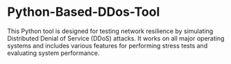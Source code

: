 # Python-Based-DDos-Tool
This Python tool is designed for testing network resilience by simulating Distributed Denial of Service (DDoS) attacks. It works on all major operating systems and includes various features for performing stress tests and evaluating system performance.
